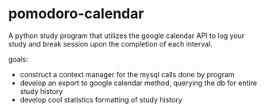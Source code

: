 # pomodoro-calendar

A python study program that utilizes the google calendar API to log your study 
and break session upon the completion of each interval.

goals:
- construct a context manager for the mysql calls done by program
- develop an export to google calendar method, querying the db for entire study history
- develop cool statistics formatting of study history
